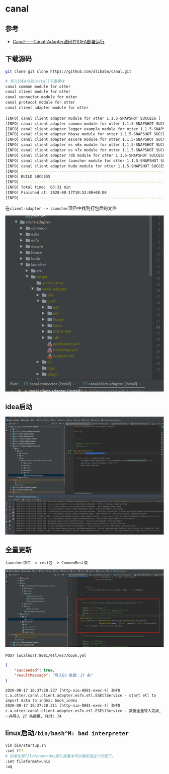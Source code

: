 # canal

## 参考

- [Canal——Canal-Adapter源码在IDEA部署运行](https://www.cnblogs.com/caoweixiong/p/11961600.html)

## 下载源码

```bash
git clone git clone https://github.com/alibaba/canal.git
```

```bash
# 导入IDEA分别install下面模块
canal common module for otter
canal client module for otter
canal connector module for otter
canal protocol module for otter
canal client adapter module for otter

[INFO] canal client adapter module for otter 1.1.5-SNAPSHOT SUCCESS [  1.514 s]
[INFO] canal client adapter common module for otter 1.1.5-SNAPSHOT SUCCESS [ 12.679 s]
[INFO] canal client adapter logger example module for otter 1.1.5-SNAPSHOT SUCCESS [  1.099 s]
[INFO] canal client adapter hbase module for otter 1.1.5-SNAPSHOT SUCCESS [ 48.141 s]
[INFO] canal client adapter escore module for otter 1.1.5-SNAPSHOT SUCCESS [  2.223 s]
[INFO] canal client adapter es v6x module for otter 1.1.5-SNAPSHOT SUCCESS [ 34.388 s]
[INFO] canal client adapter es v7x module for otter 1.1.5-SNAPSHOT SUCCESS [ 44.896 s]
[INFO] canal client adapter rdb module for otter 1.1.5-SNAPSHOT SUCCESS [  6.586 s]
[INFO] canal client adapter launcher module for otter 1.1.5-SNAPSHOT SUCCESS [ 52.301 s]
[INFO] canal client adapter kudu module for otter 1.1.5-SNAPSHOT SUCCESS [  6.860 s]
[INFO] ------------------------------------------------------------------------
[INFO] BUILD SUCCESS
[INFO] ------------------------------------------------------------------------
[INFO] Total time:  03:31 min
[INFO] Finished at: 2020-08-17T10:52:08+08:00
[INFO] ------------------------------------------------------------------------
```

在`client-adapter -> launcher`项目中找到打包后的文件

![canal_adapter](./img/canal_adapter.png)

## idea启动

![canal_adapter02](./img/canal_adapter02.png)

## 全量更新

`launcher项目 -> rest包 -> CommonRest类`

![canal_adapter03](./img/canal_adapter03.png)

`POST localhost:8081/etl/es7/book.yml`

```json
{
    "succeeded": true,
    "resultMessage": "导入ES 数据：27 条"
}
```

```log
2020-08-17 16:37:28.237 [http-nio-8081-exec-4] INFO  c.a.otter.canal.client.adapter.es7x.etl.ESEtlService - start etl to import data to index: book_index
2020-08-17 16:37:28.311 [http-nio-8081-exec-4] INFO  c.a.otter.canal.client.adapter.es7x.etl.ESEtlService - 数据全量导入完成, 一共导入 27 条数据, 耗时: 74
```

## linux启动`/bin/bash^M: bad interpreter`

```bash
vim bin/startup.sh
:set ff?
# 如果出现fileforma＝dos那么就基本可以确定是这个问题了。
:set fileformat=unix
:wq
```
